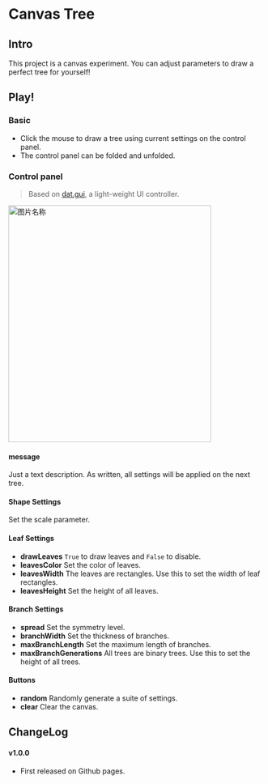 # Canvas Tree

## Intro
This project is a canvas experiment. You can adjust parameters to draw a perfect tree for yourself!  

## Play!
### Basic
* Click the mouse to draw a tree using current settings on the control panel.
* The control panel can be folded and unfolded.
### Control panel
> Based on [dat.gui](https://workshop.chromeexperiments.com/examples/gui/#1--Basic-Usage), a light-weight UI controller.

<img src="http://ww3.sinaimg.cn/large/72f96cbajw1f7s72en2azj20m20q0acu.jpg" width = "400" height = "468" alt="图片名称" align=center />

#### message
Just a text description. As written, all settings will be applied on the next tree.

#### Shape Settings
Set the scale parameter.

#### Leaf Settings
* **drawLeaves**
`True` to draw leaves and `False` to disable.
* **leavesColor**
Set the color of leaves.
* **leavesWidth**
The leaves are rectangles. Use this to set the width of leaf rectangles.
* **leavesHeight**
Set the height of all leaves.

#### Branch Settings
* **spread**
Set the symmetry level.
* **branchWidth**
Set the thickness of branches.
* **maxBranchLength**
Set the maximum length of branches.
* **maxBranchGenerations**
All trees are binary trees. Use this to set the height of all trees.

#### Buttons
* **random**
Randomly generate a suite of settings.
* **clear**
Clear the canvas.

## ChangeLog
#### v1.0.0
* First released on Github pages.
